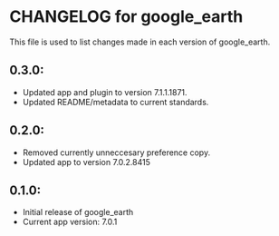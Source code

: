 # CHANGELOG for google_earth

This file is used to list changes made in each version of google_earth.

## 0.3.0:

* Updated app and plugin to version 7.1.1.1871.
* Updated README/metadata to current standards.

## 0.2.0:

* Removed currently unneccesary preference copy.
* Updated app to version 7.0.2.8415

## 0.1.0:

* Initial release of google_earth
* Current app version: 7.0.1